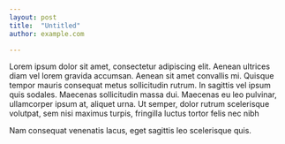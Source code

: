 ```yaml
---
layout: post
title:  "Untitled"
author: example.com

---
```


<html>
  <head>
    <title>Title</title>
    <meta name="description" content="This is a description.">
  </head>
  <body>
    <p>Lorem ipsum dolor sit amet, consectetur adipiscing elit. Aenean ultrices diam vel lorem gravida accumsan. Aenean sit amet convallis mi. Quisque tempor mauris consequat metus sollicitudin rutrum. In sagittis vel ipsum quis sodales. Maecenas sollicitudin massa dui. Maecenas eu leo pulvinar, ullamcorper ipsum at, aliquet urna. Ut semper, dolor rutrum scelerisque volutpat, sem nisi maximus turpis, fringilla luctus tortor felis nec nibh
    <p>Nam consequat venenatis lacus, eget sagittis leo scelerisque quis.
  </body>
</html>
